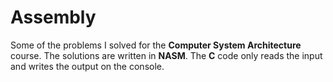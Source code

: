 # Assembly
Some of the problems I solved for the **Computer System Architecture** course. The solutions are written in **NASM**. The **C** code only reads the input and writes the output on the console.
